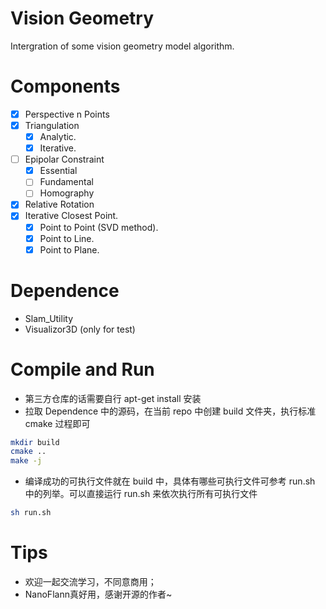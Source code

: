 # Vision Geometry
Intergration of some vision geometry model algorithm.

# Components
- [x] Perspective n Points
- [x] Triangulation
    - [x] Analytic.
    - [x] Iterative.
- [ ] Epipolar Constraint
    - [x] Essential
    - [ ] Fundamental
    - [ ] Homography
- [x] Relative Rotation
- [x] Iterative Closest Point.
    - [x] Point to Point (SVD method).
    - [x] Point to Line.
    - [x] Point to Plane.

# Dependence
- Slam_Utility
- Visualizor3D (only for test)

# Compile and Run
- 第三方仓库的话需要自行 apt-get install 安装
- 拉取 Dependence 中的源码，在当前 repo 中创建 build 文件夹，执行标准 cmake 过程即可
```bash
mkdir build
cmake ..
make -j
```
- 编译成功的可执行文件就在 build 中，具体有哪些可执行文件可参考 run.sh 中的列举。可以直接运行 run.sh 来依次执行所有可执行文件

```bash
sh run.sh
```

# Tips
- 欢迎一起交流学习，不同意商用；
- NanoFlann真好用，感谢开源的作者~
